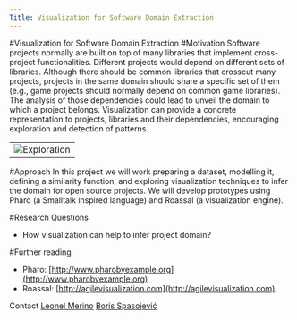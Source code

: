 ```yaml
---
Title: Visualization for Software Domain Extraction
---
```

#Visualization for Software Domain Extraction
#Motivation
Software projects normally are built on top of many libraries that implement cross-project functionalities. Different projects would depend on different sets of libraries. Although  there should be common libraries that crosscut many projects, projects in the same domain should share a specific set of them (e.g., game projects should normally depend on common game libraries). The analysis of those dependencies could lead to unveil the domain to which a project belongs. Visualization can provide a concrete representation to projects, libraries and their dependencies, encouraging exploration and detection of patterns.


| |
|---|
|![Exploration](%assets_url%/files/14/vs3evqwc21d0k4saei2c39w2xuggcz/exploration.png)
 
#Approach
In this project we will work preparing a dataset, modelling it, defining a similarity function, and exploring visualization techniques to infer the domain for open source projects. We will develop prototypes using Pharo (a Smalltalk inspired language) and Roassal (a visualization engine).

#Research Questions

- How visualization can help to infer project domain?

#Further reading


- Pharo: [http://www.pharobyexample.org](http://www.pharobyexample.org)
- Roassal: [http://agilevisualization.com](http://agilevisualization.com)


Contact
[Leonel Merino](%base_url%/staff/merino) [Boris Spasojević](%base_url%/staff/Boris-Spasojevic)

